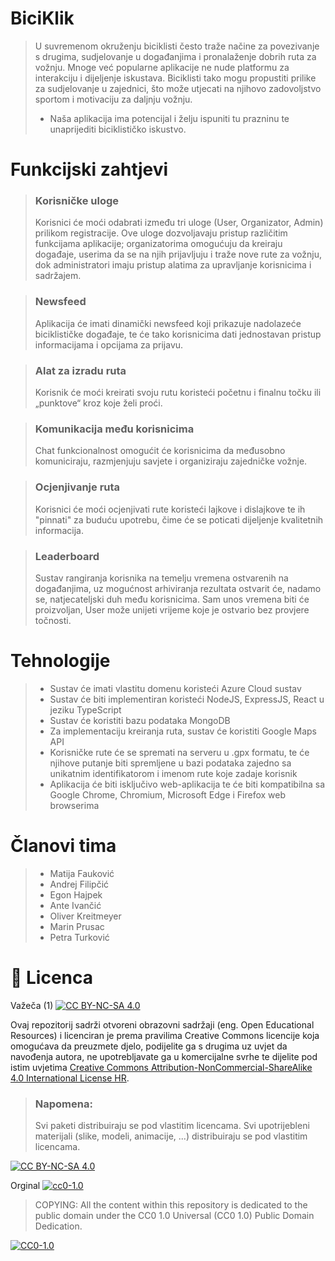 # BiciKlik
> U suvremenom okruženju biciklisti često traže načine za povezivanje s drugima, sudjelovanje
u događanjima i pronalaženje dobrih ruta za vožnju. Mnoge već popularne aplikacije ne nude
platformu za interakciju i dijeljenje iskustava. Biciklisti tako mogu propustiti prilike za
sudjelovanje u zajednici, što može utjecati na njihovo zadovoljstvo sportom i motivaciju za
daljnju vožnju.
>* Naša aplikacija ima potencijal i želju ispuniti tu prazninu te unaprijediti biciklističko iskustvo.

# Funkcijski zahtjevi
>### Korisničke uloge
> Korisnici će moći odabrati između tri uloge (User, Organizator,
Admin) prilikom registracije. Ove uloge dozvoljavaju pristup različitim funkcijama
aplikacije; organizatorima omogućuju da kreiraju događaje, userima da se na njih
prijavljuju i traže nove rute za vožnju, dok administratori imaju pristup alatima za
upravljanje korisnicima i sadržajem.

>### Newsfeed
> Aplikacija će imati dinamički newsfeed koji prikazuje nadolazeće
biciklističke događaje, te će tako korisnicima dati jednostavan pristup informacijama i
opcijama za prijavu.

>### Alat za izradu ruta
> Korisnik će moći kreirati svoju rutu koristeći početnu i finalnu
točku ili „punktove“ kroz koje želi proći.

>### Komunikacija među korisnicima
> Chat funkcionalnost omogućit će korisnicima da
međusobno komuniciraju, razmjenjuju savjete i organiziraju zajedničke vožnje.

>### Ocjenjivanje ruta
> Korisnici će moći ocjenjivati rute koristeći lajkove i dislajkove te
ih "pinnati" za buduću upotrebu, čime će se poticati dijeljenje kvalitetnih informacija.

>### Leaderboard
> Sustav rangiranja korisnika na temelju vremena ostvarenih na
događanjima, uz mogućnost arhiviranja rezultata ostvarit će, nadamo se, natjecateljski
duh među korisnicima. Sam unos vremena biti će proizvoljan, User može unijeti
vrijeme koje je ostvario bez provjere točnosti.


# Tehnologije
>* Sustav će imati vlastitu domenu koristeći Azure Cloud sustav
>* Sustav će biti implementiran koristeći NodeJS, ExpressJS, React u jeziku TypeScript
>* Sustav će koristiti bazu podataka MongoDB
>* Za implementaciju kreiranja ruta, sustav će koristiti Google Maps API
>* Korisničke rute će se spremati na serveru u .gpx formatu, te će njihove putanje biti
spremljene u bazi podataka zajedno sa unikatnim identifikatorom i imenom rute koje
zadaje korisnik
>* Aplikacija će biti isključivo web-aplikacija te će biti kompatibilna sa Google Chrome,
Chromium, Microsoft Edge i Firefox web browserima

# Članovi tima 
>* Matija Fauković
>* Andrej Filipčić
>* Egon Hajpek
>* Ante Ivančić
>* Oliver Kreitmeyer
>* Marin Prusac
>* Petra Turković


# 📝 Licenca
Važeča (1)
[![CC BY-NC-SA 4.0][cc-by-nc-sa-shield]][cc-by-nc-sa]

Ovaj repozitorij sadrži otvoreni obrazovni sadržaji (eng. Open Educational Resources)  i licenciran je prema pravilima Creative Commons licencije koja omogućava da preuzmete djelo, podijelite ga s drugima uz 
uvjet da navođenja autora, ne upotrebljavate ga u komercijalne svrhe te dijelite pod istim uvjetima [Creative Commons Attribution-NonCommercial-ShareAlike 4.0 International License HR][cc-by-nc-sa].
>
> ### Napomena:
>
> Svi paketi distribuiraju se pod vlastitim licencama.
> Svi upotrijebleni materijali  (slike, modeli, animacije, ...) distribuiraju se pod vlastitim licencama.

[![CC BY-NC-SA 4.0][cc-by-nc-sa-image]][cc-by-nc-sa]

[cc-by-nc-sa]: https://creativecommons.org/licenses/by-nc/4.0/deed.hr 
[cc-by-nc-sa-image]: https://licensebuttons.net/l/by-nc-sa/4.0/88x31.png
[cc-by-nc-sa-shield]: https://img.shields.io/badge/License-CC%20BY--NC--SA%204.0-lightgrey.svg

Orginal [![cc0-1.0][cc0-1.0-shield]][cc0-1.0]
>
>COPYING: All the content within this repository is dedicated to the public domain under the CC0 1.0 Universal (CC0 1.0) Public Domain Dedication.
>
[![CC0-1.0][cc0-1.0-image]][cc0-1.0]

[cc0-1.0]: https://creativecommons.org/licenses/by/1.0/deed.en
[cc0-1.0-image]: https://licensebuttons.net/l/by/1.0/88x31.png
[cc0-1.0-shield]: https://img.shields.io/badge/License-CC0--1.0-lightgrey.svg
